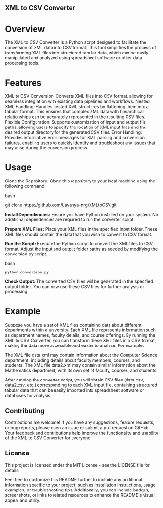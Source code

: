 ## XML to CSV Converter
# Overview

The XML to CSV Converter is a Python script designed to facilitate the conversion of XML data into CSV format. This tool simplifies the process of transforming XML files into structured tabular data, which can be easily manipulated and analyzed using spreadsheet software or other data processing tools.
# Features

  XML to CSV Conversion: Converts XML files into CSV format, allowing for seamless integration with existing data pipelines and workflows.
  Nested XML Handling: Handles nested XML structures by flattening them into a tabular format. This ensures that complex XML data with hierarchical relationships can be accurately represented in the resulting CSV files.
  Flexible Configuration: Supports customization of input and output file paths, allowing users to specify the location of XML input files and the desired output directory for the generated CSV files.
  Error Handling: Provides informative error messages for XML parsing and conversion failures, enabling users to quickly identify and troubleshoot any issues that may arise during the conversion process.

# Usage

  Clone the Repository: Clone this repository to your local machine using the following command:

  bash

git clone https://github.com/Lavanya-nrg/XMLtoCSV.git

**Install Dependencies:** Ensure you have Python installed on your system. No additional dependencies are required to run the converter script.

**Prepare XML Files:** Place your XML files in the specified input folder. These XML files should contain the data that you wish to convert to CSV format.

**Run the Script:** Execute the Python script to convert the XML files to CSV format. Adjust the input and output folder paths as needed by modifying the conversion.py script.

bash

    python conversion.py

  **Check Output:** The converted CSV files will be generated in the specified output folder. You can now use these CSV files for further analysis or processing.

# Example

Suppose you have a set of XML files containing data about different departments within a university. Each XML file represents information such as department names, faculty details, and course offerings. By running the XML to CSV Converter, you can transform these XML files into CSV format, making the data more accessible and easier to analyze. For example:

  The XML file data.xml may contain information about the Computer Science department, including details about faculty members, courses, and students.
  The XML file data2.xml may contain similar information about the Mathematics department, with its own set of faculty, courses, and students.

After running the converter script, you will obtain CSV files (data.csv, data2.csv, etc.) corresponding to each XML input file, containing structured tabular data that can be easily imported into spreadsheet software or databases for analysis.
## Contributing

Contributions are welcome! If you have any suggestions, feature requests, or bug reports, please open an issue or submit a pull request on GitHub. Your feedback and contributions help improve the functionality and usability of the XML to CSV Converter for everyone.
## License

This project is licensed under the MIT License - see the LICENSE file for details.

Feel free to customize this README further to include any additional information specific to your project, such as installation instructions, usage examples, or troubleshooting tips. Additionally, you can include badges, screenshots, or links to related resources to enhance the README's visual appeal and utility.
